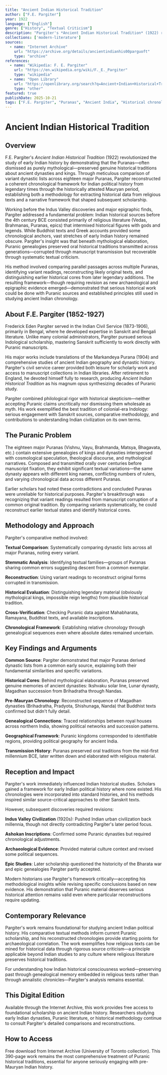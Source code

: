 ```yaml
---
title: "Ancient Indian Historical Tradition"
author: ["F.E. Pargiter"]
year: 1922
language: ["English"]
genre: ["History", "Textual Criticism"]
description: "Pargiter's *Ancient Indian Historical Tradition* (1922) revolutionized the study of early Indian history by demonstrating that the Puranas—often dismissed as purely mythological—preserved genuine historical traditions about ancient dynasties and kings. specific dates, his fundamental insight—that Puranas contain historical cores—and his comparative textual methods remain foundational for studying India's ancient past."
collections: ['modern-literature']
sources:
  - name: "Internet Archive"
    url: "https://archive.org/details/ancientindianhis00parguoft"
    type: "archive"
references:
  - name: "Wikipedia: F. E. Pargiter"
    url: "https://en.wikipedia.org/wiki/F._E._Pargiter"
    type: "wikipedia"
  - name: "Open Library"
    url: "https://openlibrary.org/search?q=Ancient+Indian+Historical+Tradition+Pargiter&mode=everything"
    type: "other"
featured: true
publishDate: 2025-10-21
tags: ["F.E. Pargiter", "Puranas", "Ancient India", "Historical chronology", "Dynasties", "Textual criticism", "Pre-Mauryan history", "Genealogies", "Source criticism", "Indian historiography"]
---
```


# Ancient Indian Historical Tradition

## Overview

F.E. Pargiter's *Ancient Indian Historical Tradition* (1922) revolutionized the study of early Indian history by demonstrating that the Puranas—often dismissed as purely mythological—preserved genuine historical traditions about ancient dynasties and kings. Through meticulous comparison of variant dynastic lists across eighteen major Puranas, Pargiter reconstructed a coherent chronological framework for Indian political history from legendary times through the historically attested Mauryan period, establishing both a methodology for extracting historical data from religious texts and a narrative framework that shaped subsequent scholarship.

Working before the Indus Valley discoveries and major epigraphic finds, Pargiter addressed a fundamental problem: Indian historical sources before the 4th century BCE consisted primarily of religious literature (Vedas, Brahmanas, Puranas, epics) that intermixed historical figures with gods and legends. While Buddhist texts and Greek accounts provided some chronological anchors, vast stretches of early Indian history remained obscure. Pargiter's insight was that beneath mythological elaboration, Puranic genealogies preserved oral historical traditions transmitted across generations—corrupted through manuscript transmission but recoverable through systematic textual criticism.

His method involved comparing parallel passages across multiple Puranas, identifying variant readings, reconstructing likely original texts, and distinguishing earlier historical cores from later legendary additions. The resulting framework—though requiring revision as new archaeological and epigraphic evidence emerged—demonstrated that serious historical work could be done with Puranic sources and established principles still used in studying ancient Indian chronology.

## About F.E. Pargiter (1852-1927)

Frederick Eden Pargiter served in the Indian Civil Service (1873-1906), primarily in Bengal, where he developed expertise in Sanskrit and Bengali literature. Unlike many colonial administrators, Pargiter pursued serious Indological scholarship, mastering Sanskrit sufficiently to work directly with Puranic manuscripts.

His major works include translations of the Markandeya Purana (1904) and comprehensive studies of ancient Indian geography and dynastic history. Pargiter's civil service career provided both leisure for scholarly work and access to manuscript collections in Indian libraries. After retirement to England, he devoted himself fully to research, producing *Ancient Indian Historical Tradition* as his magnum opus synthesizing decades of Puranic study.

Pargiter combined philological rigor with historical skepticism—neither accepting Puranic claims uncritically nor dismissing them wholesale as myth. His work exemplified the best tradition of colonial-era Indology: serious engagement with Sanskrit sources, comparative methodology, and contributions to understanding Indian civilization on its own terms.

## The Puranic Problem

The eighteen major Puranas (Vishnu, Vayu, Brahmanda, Matsya, Bhagavata, etc.) contain extensive genealogies of kings and dynasties interspersed with cosmological speculation, theological discourse, and mythological narratives. Composed and transmitted orally over centuries before manuscript fixation, they exhibit significant textual variations—the same dynasty appears with different king names, conflicting numbers of rulers, and varying chronological data across different Puranas.

Earlier scholars had noted these contradictions and concluded Puranas were unreliable for historical purposes. Pargiter's breakthrough was recognizing that variant readings resulted from manuscript corruption of a common original tradition. By comparing variants systematically, he could reconstruct earlier textual states and identify historical cores.

## Methodology and Approach

Pargiter's comparative method involved:

**Textual Comparison**: Systematically comparing dynastic lists across all major Puranas, noting every variant.

**Stemmatic Analysis**: Identifying textual families—groups of Puranas sharing common errors suggesting descent from a common exemplar.

**Reconstruction**: Using variant readings to reconstruct original forms corrupted in transmission.

**Historical Evaluation**: Distinguishing legendary material (obviously mythological kings, impossible reign lengths) from plausible historical tradition.

**Cross-Verification**: Checking Puranic data against Mahabharata, Ramayana, Buddhist texts, and available inscriptions.

**Chronological Framework**: Establishing relative chronology through genealogical sequences even where absolute dates remained uncertain.

## Key Findings and Arguments

**Common Source**: Pargiter demonstrated that major Puranas derived dynastic lists from a common early source, explaining both their fundamental similarities and specific variations.

**Historical Cores**: Behind mythological elaboration, Puranas preserved genuine memories of ancient dynasties: Ikshvaku solar line, Lunar dynasty, Magadhan succession from Brihadratha through Nandas.

**Pre-Mauryan Chronology**: Reconstructed sequence of Magadhan dynasties (Brihadratha, Pradyota, Shishunaga, Nanda) that Buddhist texts confirmed but didn't fully detail.

**Genealogical Connections**: Traced relationships between royal houses across northern India, showing political networks and succession patterns.

**Geographical Framework**: Puranic kingdoms corresponded to identifiable regions, providing political geography for ancient India.

**Transmission History**: Puranas preserved oral traditions from the mid-first millennium BCE, later written down and elaborated with religious material.

## Reception and Impact

Pargiter's work immediately influenced Indian historical studies. Scholars gained a framework for early Indian political history where none existed. His chronologies were incorporated into standard histories, and his methods inspired similar source-critical approaches to other Sanskrit texts.

However, subsequent discoveries required revisions:

**Indus Valley Civilization** (1920s): Pushed Indian urban civilization back millennia, though not directly contradicting Pargiter's later period focus.

**Ashokan Inscriptions**: Confirmed some Puranic dynasties but required chronological adjustments.

**Archaeological Evidence**: Provided material culture context and revised some political sequences.

**Epic Studies**: Later scholarship questioned the historicity of the Bharata war and epic genealogies Pargiter partly accepted.

Modern historians use Pargiter's framework critically—accepting his methodological insights while revising specific conclusions based on new evidence. His demonstration that Puranic material deserves serious historical attention remains valid even where particular reconstructions require updating.

## Contemporary Relevance

Pargiter's work remains foundational for studying ancient Indian political history. His comparative textual methods inform current Puranic scholarship, and his reconstructed chronologies provide starting points for archaeological correlation. The work exemplifies how religious texts can be mined for historical data through rigorous source criticism—a principle applicable beyond Indian studies to any culture where religious literature preserves historical traditions.

For understanding how Indian historical consciousness worked—preserving past through genealogical memory embedded in religious texts rather than through annalistic chronicles—Pargiter's analysis remains essential.

## This Digital Edition

Available through the Internet Archive, this work provides free access to foundational scholarship on ancient Indian history. Researchers studying early Indian dynasties, Puranic literature, or historical methodology continue to consult Pargiter's detailed comparisons and reconstructions.

## How to Access

Free download from Internet Archive (University of Toronto collection). This 390-page work remains the most comprehensive treatment of Puranic historical traditions, essential for anyone seriously engaging with pre-Mauryan Indian history.
